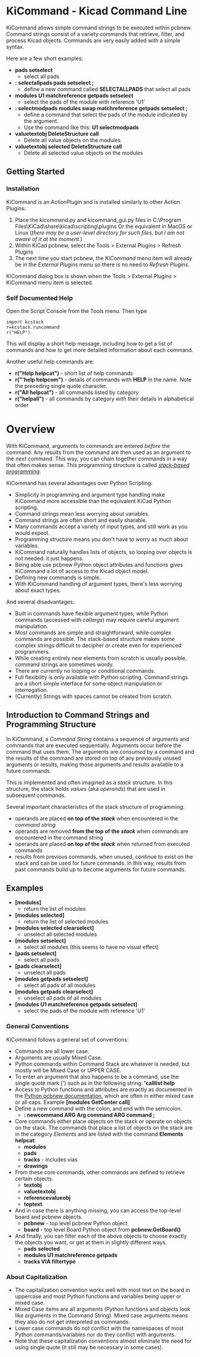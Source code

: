 # KiCommand - Kicad Command Line

KiCommand allows simple command strings to be executed within pcbnew.
Command strings consist of a variety commands that retrieve, filter, and
process Kicad objects. Commands are very easily added with a simple syntax.

Here are a few short examples:

- **pads setselect**
    - select all pads
- **: selectallpads pads setselect ;**
    - define a new command called **SELECTALLPADS** that select all pads
- **modules U1 matchreference getpads setselect**
    - select the pads of the module with reference 'U1'
- **: selectmodpads modules swap matchreference getpads setselect ;**
    - define a command that select the pads of the module indicated by the argument.
    - Use the command like this: **U1 selectmodpads**
- **valuetextobj DeleteStructure call**
    - Delete all value objects on the modules
- **valuetextobj selected DeleteStructure call**
    - Delete all selected value objects on the modules

## Getting Started
### Installation

KiCommand is an ActionPlugin and is installed similarly to other Action Plugins:

1) Place the kicommand.py and kicommand_gui.py files in 
C:\Program Files\KiCad\share\kicad\scripting\plugins
Or the equivalent in MacOS or Linux
(*there may be a user-level directory for such files, but I am not aware of it at the moment.*)
2) Within KiCad pcbnew, select the Tools > External Plugins > Refresh Plugins
3) The next time you start pcbnew, the *KiCommand* menu item will already be in
the *External Plugins* menu so there is no need to *Refresh Plugins*.

KiCommand dialog box is shown when the Tools > External Plugins > KiCommand menu item is selected.

### Self Documented Help
Open the Script Console from the Tools menu. Then type

    import kcstack
    r=kcstack.runcommand
    r("HELP")
    
This will display a short help message, including how to get a list of
commands and how to get more detailed information about each command.

Another useful help commands are:
- **r("Help helpcat")** - short list of help commands
- **r("'help helpcom")** - details of commands with **HELP** in the name.
Note the preceding single quote character.
- **r("All helpcat")** - all commands listed by category
- **r("helpall")** - all commands by category with their details in
alphabetical order

# Overview

With KiCommand, arguments to commands are entered *before* the command. Any results
from the command are then used as an argument to the *next* command. This way,
you can chain together commands in a way that often makes sense. This 
programming structure is
called *[stack-based programming](https://en.wikipedia.org/wiki/Stack-oriented_programming_language)*.

KiCommand has several advantages over Python Scripting:

- Simplicity in programming and argument type handling make KiCommand more
accessible than the equivalent KiCad Python scripting.
- Command strings mean less worrying about variables.
- Command strings are often short and easily sharable.
- Many commands accept a variety of input types, and still work as you would expect.
- Programming structure means you don't have to worry as much about variables.
- KiCommand naturally handles lists of objects, so looping over objects is not
needed: it just happens.
- Being able use pcbnew Python object attributes and functions gives
KiCommand a lot of access to the Kicad object model.
- Defining new commands is simple.
- With KiCommand handling of argument types, there's less worrying about
exact types.

And several disadvantages:

- Built in commands have flexible argument types, while Python commands
(accessed with *callargs*) may require careful argument manipulation.
- Most commands are simple and straightforward, while complex commands are
possible. The stack-based structure makes some complex strings difficult to
decipher or create even for experienced programmers.
- While creating entirely new elements from scratch is usually possible,
command strings are sometimes wordy.
- There are currently no looping or conditional commands.
- Full flexibility is only available with Python scripting. Command strings
are a short simple interface for some object manipulation or interrogation.
- (Currently) Strings with spaces cannot be created from scratch.

## Introduction to Command Strings and Programming Structure

In KiCommand, a *Command String* contains a sequence of arguments and commands
that are executed sequentially. Arguments occur before the command that uses 
them. The arguments are *consumed* by a command and the results of the command
are stored on top of any previously unused arguments or results, making those 
arguments and results available to a future commands. 

This is implemented and often imagined as a *stack* structure.
In this structure, the stack holds *values* (aka *operands*) that are used in
subsequent *commands*.

Several important characteristics of the stack structure of programming:

- operands are placed **on top of the** ***stack*** when encountered in the 
*command string*
- operands are removed **from the top of the** ***stack*** when commands are encountered in the command string
- operands are placed **on top of the** ***stack*** when returned from executed commands
- results from previous commands, when unused, continue to exist on the stack
and can be used for future commands. In this way, results from past commands
build up to become arguments for future commands.

## Examples

- **[modules]**
    - return the list of modules
- **[modules selected]**
    - return the list of selected modules
- **[modules selected clearselect]**
    - unselect all selected modules
- **[modules setselect]**
    - select all modules (this seems to have no visual effect)
- **[pads setselect]**
    - select all pads
- **[pads clearselect]**
    - unselect all pads
- **[modules getpads setselect]**
    - select all pads of all modules
- **[modules getpads clearselect]**
    - unselect all pads of all modules
- **[modules U1 matchreference getpads setselect]**
    - select the pads of the module with reference 'U1'
   
### General Conventions

KiCommand follows a general set of conventions:

- Commands are all lower case.
- Arguments are usually Mixed Case.
- Python commands within Command Stack are whatever is needed, but mostly will be Mixed Case or UPPER CASE.
- To enter an argument that also happens to be a command, use the single quote mark (') such as in the following string: **'calllist help**
- Access to Python functions and attributes are exactly as documented in the [Python pcbnew documentation](http://docs.kicad-pcb.org/doxygen-python/namespacepcbnew.html), which are often in either mixed case or all caps. Example **[modules GetCenter call]**
- Define a new command with the colon, and end with the semicolon.
    - **: newcommand ARG Arg command ARG command ;**
- Core commands either place objects on the stack or operate on objects on the stack. The commands that place a list of objects on the stack are in the category *Elements* and are listed with the command **Elements helpcat**:
    - **modules**
    - **pads**
    - **tracks** - includes vias
    - **drawings**
- From these core commands, other commands are defined to retrieve certain objects.    
    - **textobj**
    - **valuetextobj**
    - **referencevalueobj**
    - **toptext**
- And in case there is anything missing, you can access the top-level board and pcbnew objects.
    - **pcbnew** - top level pcbnew Python object
    - **board** - top level Board Python object from **pcbnew.GetBoard()**
- And finally, you can filter each of the above objects to choose exactly the objects you want, or get at them in slightly different ways.
    - **pads selected**
    - **modules U1 matchreference getpads**
    - **tracks VIA filtertype**

### About Capitalization

- The capitalization convention works well with most text on the board in uppercase and most Python functions and variables being upper or mixed case.
- Mixed Case items are all arguments (Python functions and objects look like arguments in the Command String). Mixed case arguments means they also do not get interpreted as commands.
- Lower case commands do not conflict with the namespaces of most Python commands/variables nor do they conflict with arguments.
- Note that these capitalization conventions almost eliminate the need for using single quote (it still may be necessary in some cases).
